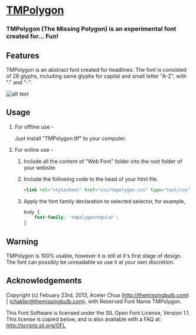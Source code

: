 # [TMPolygon](http://tmpolygon.themissingbulb.com/ "TMPolygon's Font Site")
### TMPolygon (The Missing Polygon) is an experimental font created for… Fun!

Features
--------

TMPolygon is an abstract font created for headlines. The font is consisted of 28 glyphs, including same glyphs for capital and small letter "A-Z", with "." and "-".

![alt text](http://tmpolygon.themissingbulb.com/images/tmpolygon_github.jpg "Glyphs")

Usage
-----

1. For offline use - 

	Just install "TMPolygon.ttf" to your computer.


2. For online use - 

	1. Include all the content of "Web Font" folder into the root folder of your website.

	2. Include the following code to the head of your html file.

		``` html
		<link rel="stylesheet" href="css/tmpolygon.css" type="text/css" />
		```

	3. Apply the font family declaration to selected selector, for example,
	
		``` css
		body {
			font-family: 'tmpolygonregular';
		}
		```

Warning
-------

TMPolygon is 100% usable, however it is still at it's first stage of design. The font can possibly be unreadable so use it at your own discretion.

Acknowledgements
----------------

Copyright (c) Febuary 23rd, 2013, Aceler Chua (http://themissingbulb.com) | (chakler@themissingbulb.com),
with Reserved Font Name TMPolygon.

This Font Software is licensed under the SIL Open Font License, Version 1.1.
This license is copied below, and is also available with a FAQ at:
http://scripts.sil.org/OFL
